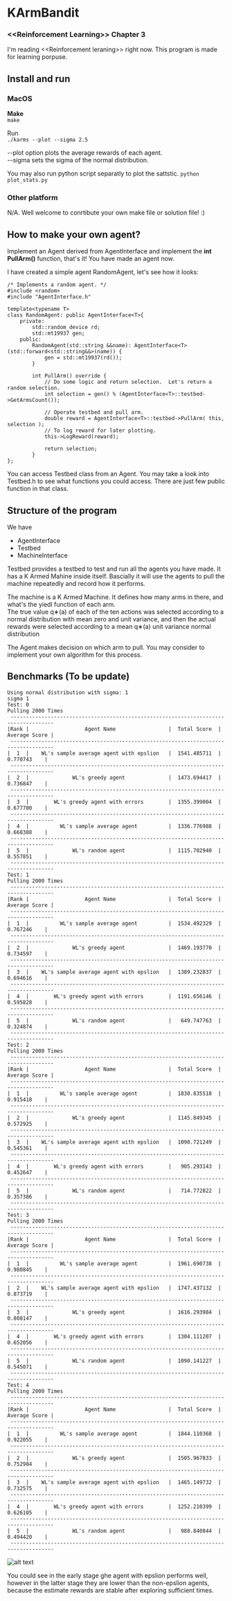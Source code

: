 # KArmBandit
### **\<<Reinforcement Learning\>> Chapter 3**
I'm reading \<<Reinforcement leraning\>> right now.  This program is made for learning porpuse.  

## Install and run
### MacOS
**Make**  
```make```

Run   
```./karms --plot --sigma 2.5```  

--plot option plots the average rewards of each agent.   
--sigma sets the sigma of the normal distribution.   

You may also run python script separatly to plot the sattstic.
```python plot_stats.py```

### Other platform
N/A.  Well welcome to conrtibute your own make file or solution file!  :)



## How to make your own agent?
Implement an Agent derived from AgentInterface and implement the **int PullArm()** function, that's it!  You have made an agent now.

I have created a simple agent RandomAgent, let's see how it looks:
```
/* Implements a random agent. */
#include <random>
#include "AgentInterface.h"

template<typename T>
class RandomAgent: public AgentInterface<T>{
    private:
        std::random_device rd;
        std::mt19937 gen;
    public:
        RandomAgent(std::string &&name): AgentInterface<T>(std::forward<std::string&&>(name)) {
            gen = std::mt19937(rd());
        }

        int PullArm() override {
            // Do some logic and return selection.  Let's return a random selection.
            int selection = gen() % (AgentInterface<T>::testbed->GetArmsCount());

            // Operate testbed and pull arm.
            double reward = AgentInterface<T>::testbed->PullArm( this, selection );
            // To log reward for later plotting.
            this->LogReward(reward);

            return selection;
        }
};
```
You can access Testbed class from an Agent.   You may take a look into Testbed.h to see what functions you could access.  There are just few public function in that class.

## Structure of the program
We have
- AgentInterface
- Testbed
- MachineInterface

Testbed provides a testbed to test and run all the agents you have made.  It has a K Armed Mahine inside itself.  Bascially it will use the agents to pull the machine repeatedly and record how it performs.

The machine is a K Armed Machine.  It defines how many arms in there, and what's the yiedl function of each arm.  
The true value q∗(a) of each of the ten actions was selected according to a normal distribution with mean zero and unit variance, and then the actual rewards were selected according to a mean q∗(a) unit variance normal distribution

The Agent makes decision on which arm to pull.  You may consider to implement your own algorithm for this process.

## Benchmarks (To be update) 

```
Using normal distribution with sigma: 1
sigma 1
Test: 0
Pulling 2000 Times
 ------------------------------------------------------------------------------------
|Rank |                  Agent Name                 |  Total Score  |  Average Score |
 ------------------------------------------------------------------------------------
|  1  |    WL's sample average agent with epslion   |  1541.485711  |    0.770743    |
 ------------------------------------------------------------------------------------
|  2  |              WL's greedy agent              |  1473.694417  |    0.736847    |
 ------------------------------------------------------------------------------------
|  3  |        WL's greedy agent with errors        |  1355.399004  |    0.677700    |
 ------------------------------------------------------------------------------------
|  4  |          WL's sample average agent          |  1336.776988  |    0.668388    |
 ------------------------------------------------------------------------------------
|  5  |              WL's random agent              |  1115.702940  |    0.557851    |
 ------------------------------------------------------------------------------------
Test: 1
Pulling 2000 Times
 ------------------------------------------------------------------------------------
|Rank |                  Agent Name                 |  Total Score  |  Average Score |
 ------------------------------------------------------------------------------------
|  1  |          WL's sample average agent          |  1534.492329  |    0.767246    |
 ------------------------------------------------------------------------------------
|  2  |              WL's greedy agent              |  1469.193770  |    0.734597    |
 ------------------------------------------------------------------------------------
|  3  |    WL's sample average agent with epslion   |  1389.232837  |    0.694616    |
 ------------------------------------------------------------------------------------
|  4  |        WL's greedy agent with errors        |  1191.656146  |    0.595828    |
 ------------------------------------------------------------------------------------
|  5  |              WL's random agent              |   649.747763  |    0.324874    |
 ------------------------------------------------------------------------------------
Test: 2
Pulling 2000 Times
 ------------------------------------------------------------------------------------
|Rank |                  Agent Name                 |  Total Score  |  Average Score |
 ------------------------------------------------------------------------------------
|  1  |          WL's sample average agent          |  1830.835518  |    0.915418    |
 ------------------------------------------------------------------------------------
|  2  |              WL's greedy agent              |  1145.849345  |    0.572925    |
 ------------------------------------------------------------------------------------
|  3  |    WL's sample average agent with epslion   |  1090.721249  |    0.545361    |
 ------------------------------------------------------------------------------------
|  4  |        WL's greedy agent with errors        |   905.293143  |    0.452647    |
 ------------------------------------------------------------------------------------
|  5  |              WL's random agent              |   714.772822  |    0.357386    |
 ------------------------------------------------------------------------------------
Test: 3
Pulling 2000 Times
 ------------------------------------------------------------------------------------
|Rank |                  Agent Name                 |  Total Score  |  Average Score |
 ------------------------------------------------------------------------------------
|  1  |          WL's sample average agent          |  1961.690738  |    0.980845    |
 ------------------------------------------------------------------------------------
|  2  |    WL's sample average agent with epslion   |  1747.437132  |    0.873719    |
 ------------------------------------------------------------------------------------
|  3  |              WL's greedy agent              |  1616.293984  |    0.808147    |
 ------------------------------------------------------------------------------------
|  4  |        WL's greedy agent with errors        |  1304.111207  |    0.652056    |
 ------------------------------------------------------------------------------------
|  5  |              WL's random agent              |  1090.141227  |    0.545071    |
 ------------------------------------------------------------------------------------
Test: 4
Pulling 2000 Times
 ------------------------------------------------------------------------------------
|Rank |                  Agent Name                 |  Total Score  |  Average Score |
 ------------------------------------------------------------------------------------
|  1  |          WL's sample average agent          |  1844.110368  |    0.922055    |
 ------------------------------------------------------------------------------------
|  2  |              WL's greedy agent              |  1505.967833  |    0.752984    |
 ------------------------------------------------------------------------------------
|  3  |    WL's sample average agent with epslion   |  1465.149732  |    0.732575    |
 ------------------------------------------------------------------------------------
|  4  |        WL's greedy agent with errors        |  1252.210399  |    0.626105    |
 ------------------------------------------------------------------------------------
|  5  |              WL's random agent              |   988.840844  |    0.494420    |
 ------------------------------------------------------------------------------------

```

![alt text](https://github.com/wenlianglaw/KArmBandit/blob/master/Images/Sigma_1.0_1.png "benchmark_fig_sigma_1.0")

You could see in the early stage ghe agent with epslion performs well, however in the latter stage they are lower than the non-epslion agents, because the estimate rewards are stable after exploring sufficient times.
